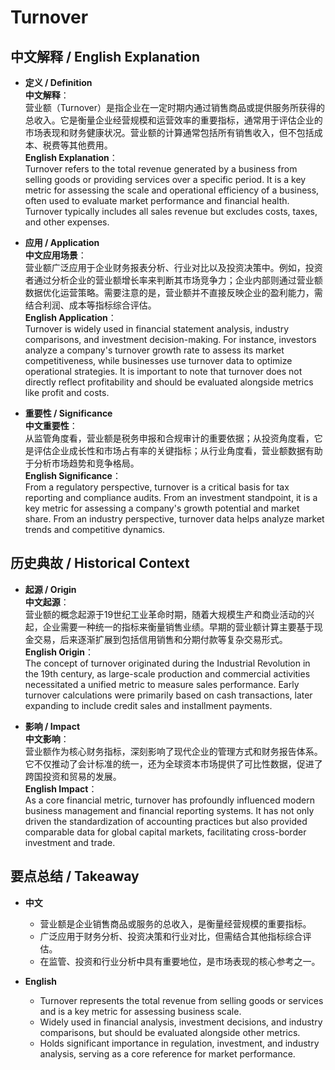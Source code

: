# Turnover

## 中文解释 / English Explanation

* **定义 / Definition**  
  **中文解释**：  
  营业额（Turnover）是指企业在一定时期内通过销售商品或提供服务所获得的总收入。它是衡量企业经营规模和运营效率的重要指标，通常用于评估企业的市场表现和财务健康状况。营业额的计算通常包括所有销售收入，但不包括成本、税费等其他费用。  
  **English Explanation**：  
  Turnover refers to the total revenue generated by a business from selling goods or providing services over a specific period. It is a key metric for assessing the scale and operational efficiency of a business, often used to evaluate market performance and financial health. Turnover typically includes all sales revenue but excludes costs, taxes, and other expenses.

* **应用 / Application**  
  **中文应用场景**：  
  营业额广泛应用于企业财务报表分析、行业对比以及投资决策中。例如，投资者通过分析企业的营业额增长率来判断其市场竞争力；企业内部则通过营业额数据优化运营策略。需要注意的是，营业额并不直接反映企业的盈利能力，需结合利润、成本等指标综合评估。  
  **English Application**：  
  Turnover is widely used in financial statement analysis, industry comparisons, and investment decision-making. For instance, investors analyze a company's turnover growth rate to assess its market competitiveness, while businesses use turnover data to optimize operational strategies. It is important to note that turnover does not directly reflect profitability and should be evaluated alongside metrics like profit and costs.

* **重要性 / Significance**  
  **中文重要性**：  
  从监管角度看，营业额是税务申报和合规审计的重要依据；从投资角度看，它是评估企业成长性和市场占有率的关键指标；从行业角度看，营业额数据有助于分析市场趋势和竞争格局。  
  **English Significance**：  
  From a regulatory perspective, turnover is a critical basis for tax reporting and compliance audits. From an investment standpoint, it is a key metric for assessing a company's growth potential and market share. From an industry perspective, turnover data helps analyze market trends and competitive dynamics.

## 历史典故 / Historical Context

* **起源 / Origin**  
  **中文起源**：  
  营业额的概念起源于19世纪工业革命时期，随着大规模生产和商业活动的兴起，企业需要一种统一的指标来衡量销售业绩。早期的营业额计算主要基于现金交易，后来逐渐扩展到包括信用销售和分期付款等复杂交易形式。  
  **English Origin**：  
  The concept of turnover originated during the Industrial Revolution in the 19th century, as large-scale production and commercial activities necessitated a unified metric to measure sales performance. Early turnover calculations were primarily based on cash transactions, later expanding to include credit sales and installment payments.

* **影响 / Impact**  
  **中文影响**：  
  营业额作为核心财务指标，深刻影响了现代企业的管理方式和财务报告体系。它不仅推动了会计标准的统一，还为全球资本市场提供了可比性数据，促进了跨国投资和贸易的发展。  
  **English Impact**：  
  As a core financial metric, turnover has profoundly influenced modern business management and financial reporting systems. It has not only driven the standardization of accounting practices but also provided comparable data for global capital markets, facilitating cross-border investment and trade.

## 要点总结 / Takeaway

* **中文**  
  - 营业额是企业销售商品或服务的总收入，是衡量经营规模的重要指标。  
  - 广泛应用于财务分析、投资决策和行业对比，但需结合其他指标综合评估。  
  - 在监管、投资和行业分析中具有重要地位，是市场表现的核心参考之一。

* **English**  
  - Turnover represents the total revenue from selling goods or services and is a key metric for assessing business scale.  
  - Widely used in financial analysis, investment decisions, and industry comparisons, but should be evaluated alongside other metrics.  
  - Holds significant importance in regulation, investment, and industry analysis, serving as a core reference for market performance.